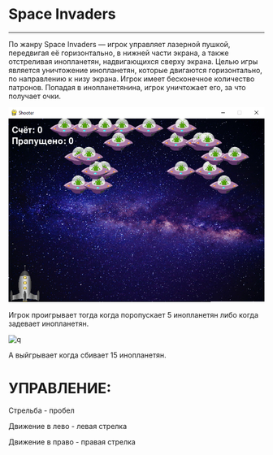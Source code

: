 # Space Invaders
------------------------
По жанру Space Invaders — игрок управляет лазерной пушкой, передвигая её горизонтально, в нижней части экрана, а также отстреливая инопланетян, надвигающихся сверху экрана. Целью игры является уничтожение инопланетян, которые двигаются горизонтально, по направлению к низу экрана. Игрок имеет бесконечное количество патронов. Попадая в инопланетянина, игрок уничтожает его, за что получает очки.

![q](геймплей.png)

Игрок проигрывает тогда когда поропускает 5 инопланетян либо когда задевает инопланетян.

![q]()

А выйгрывает когда сбивает 15 инопланетян.

УПРАВЛЕНИЕ:
==========

Стрельба - пробел

Движение в лево - левая стрелка

Движение в право - правая стрелка

